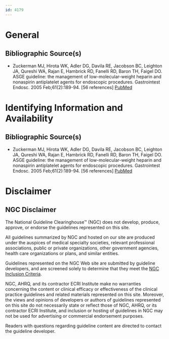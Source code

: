 ```yaml
---
id: 4179
---
```


# General

## Bibliographic Source(s)

- Zuckerman MJ, Hirota WK, Adler DG, Davila RE, Jacobson BC, Leighton JA, Qureshi WA, Rajan E, Hambrick RD, Fanelli RD, Baron TH, Faigel DO. ASGE guideline: the management of low-molecular-weight heparin and nonaspirin antiplatelet agents for endoscopic procedures. Gastrointest Endosc. 2005 Feb;61(2):189-94. [56 references] [ PubMed ](http://www.ncbi.nlm.nih.gov/entrez/query.fcgi?cmd=Retrieve&db=pubmed&dopt=Abstract&list_uids=15729224)

# Identifying Information and Availability

## Bibliographic Source(s)

- Zuckerman MJ, Hirota WK, Adler DG, Davila RE, Jacobson BC, Leighton JA, Qureshi WA, Rajan E, Hambrick RD, Fanelli RD, Baron TH, Faigel DO. ASGE guideline: the management of low-molecular-weight heparin and nonaspirin antiplatelet agents for endoscopic procedures. Gastrointest Endosc. 2005 Feb;61(2):189-94. [56 references] [ PubMed ](http://www.ncbi.nlm.nih.gov/entrez/query.fcgi?cmd=Retrieve&db=pubmed&dopt=Abstract&list_uids=15729224)

# Disclaimer

## NGC Disclaimer

The National Guideline Clearinghouse™ (NGC) does not develop, produce, approve, or endorse the guidelines represented on this site.

All guidelines summarized by NGC and hosted on our site are produced under the auspices of medical specialty societies, relevant professional associations, public or private organizations, other government agencies, health care organizations or plans, and similar entities.

Guidelines represented on the NGC Web site are submitted by guideline developers, and are screened solely to determine that they meet the [NGC Inclusion Criteria](/help-and-about/summaries/inclusion-criteria).

NGC, AHRQ, and its contractor ECRI Institute make no warranties concerning the content or clinical efficacy or effectiveness of the clinical practice guidelines and related materials represented on this site. Moreover, the views and opinions of developers or authors of guidelines represented on this site do not necessarily state or reflect those of NGC, AHRQ, or its contractor ECRI Institute, and inclusion or hosting of guidelines in NGC may not be used for advertising or commercial endorsement purposes.

Readers with questions regarding guideline content are directed to contact the guideline developer.

